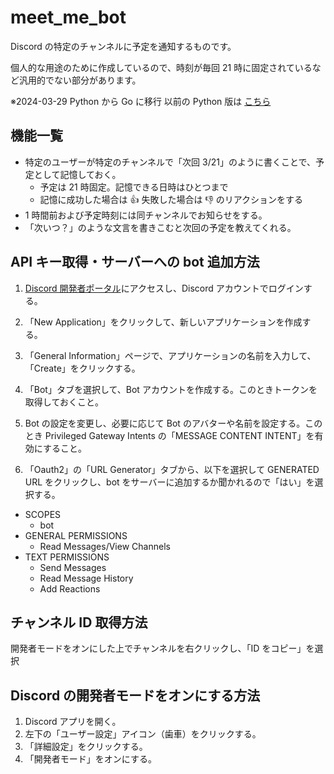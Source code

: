 # meet_me_bot

Discord の特定のチャンネルに予定を通知するものです。

個人的な用途のために作成しているので、時刻が毎回 21 時に固定されているなど汎用的でない部分があります。

※2024-03-29 Python から Go に移行 以前の Python 版は [こちら](releases/tag/python)

## 機能一覧

- 特定のユーザーが特定のチャンネルで「次回 3/21」のように書くことで、予定として記憶しておく。
  - 予定は 21 時固定。記憶できる日時はひとつまで
  - 記憶に成功した場合は 👍 失敗した場合は 👎 のリアクションをする
- 1 時間前および予定時刻には同チャンネルでお知らせをする。
- 「次いつ？」のような文言を書きこむと次回の予定を教えてくれる。

## API キー取得・サーバーへの bot 追加方法

1. [Discord 開発者ポータル](https://discord.com/developers/applications)にアクセスし、Discord アカウントでログインする。

2. 「New Application」をクリックして、新しいアプリケーションを作成する。

3. 「General Information」ページで、アプリケーションの名前を入力して、「Create」をクリックする。

4. 「Bot」タブを選択して、Bot アカウントを作成する。このときトークンを取得しておくこと。

5. Bot の設定を変更し、必要に応じて Bot のアバターや名前を設定する。このとき Privileged Gateway Intents の「MESSAGE CONTENT INTENT」を有効にすること。

6. 「Oauth2」の「URL Generator」タブから、以下を選択して GENERATED URL をクリックし、bot をサーバーに追加するか聞かれるので「はい」を選択する。

- SCOPES
  - bot
- GENERAL PERMISSIONS
  - Read Messages/View Channels
- TEXT PERMISSIONS
  - Send Messages
  - Read Message History
  - Add Reactions

## チャンネル ID 取得方法

開発者モードをオンにした上でチャンネルを右クリックし、「ID をコピー」を選択

## Discord の開発者モードをオンにする方法

1. Discord アプリを開く。
2. 左下の「ユーザー設定」アイコン（歯車）をクリックする。
3. 「詳細設定」をクリックする。
4. 「開発者モード」をオンにする。
